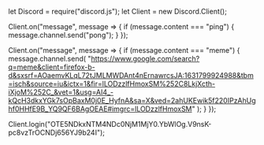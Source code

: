 let Discord = require("discord.js");
let Client = new Discord.Client();

Client.on("message", message => {
  if (message.content === "ping") {
    message.channel.send("pong");
  }
});

Client.on("message", message => {
  if (message.content === "meme") {
    message.channel.send(
      "https://www.google.com/search?q=meme&client=firefox-b-d&sxsrf=AOaemvKLqL72tJMLMWDAnt4nErnawrcsJA:1631799924988&tbm=isch&source=iu&ictx=1&fir=lLODzzlfHmoxSM%252C8LkjXcth-iXjoM%252C_&vet=1&usg=AI4_-kQcH3dkxYGk7sOpBaxM0j0E_HyfnA&sa=X&ved=2ahUKEwik5f220IPzAhUghf0HHfE9B_YQ9QF6BAgOEAE#imgrc=lLODzzlfHmoxSM"
    );
  }
});

Client.login("OTE5NDkxNTM4NDc0NjM1MjY0.YbWlOg.V9nsK-pc8vzTrOCNDj656YJ9b24I");
